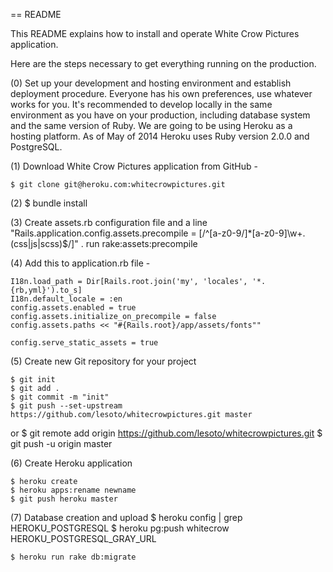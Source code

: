 == README

This README explains how to install and operate White Crow Pictures application.

Here are the steps necessary to get everything running on the production.

(0) Set up your development and hosting environment and establish deployment procedure. Everyone has his own preferences, use whatever works for you. It's recommended to develop locally in the same environment as you have on your production, including database system and the same version of Ruby. We are going to be using Heroku as a hosting platform. As of May of 2014 Heroku uses Ruby version 2.0.0 and PostgreSQL.

(1) Download White Crow Pictures application from GitHub - 
	
	$ git clone git@heroku.com:whitecrowpictures.git
 
(2) $ bundle install

(3) Create assets.rb configuration file and a line "Rails.application.config.assets.precompile = [/^[a-z0-9\/]*[a-z0-9]\w+.(css|js|scss)$/]" . run rake:assets:precompile 

(4) Add this to application.rb file - 
	
	I18n.load_path = Dir[Rails.root.join('my', 'locales', '*.{rb,yml}').to_s]
    I18n.default_locale = :en
    config.assets.enabled = true
    config.assets.initialize_on_precompile = false     
    config.assets.paths << "#{Rails.root}/app/assets/fonts""

    config.serve_static_assets = true 
  

(5) Create new Git repository for your project

	$ git init
	$ git add .
	$ git commit -m "init"
	$ git push --set-upstream https://github.com/lesoto/whitecrowpictures.git master
or
	$ git remote add origin https://github.com/lesoto/whitecrowpictures.git
	$ git push -u origin master

(6) Create Heroku application

	$ heroku create
	$ heroku apps:rename newname
	$ git push heroku master

(7) Database creation and upload
	$ heroku config | grep HEROKU_POSTGRESQL
	$ heroku pg:push whitecrow HEROKU_POSTGRESQL_GRAY_URL

	$ heroku run rake db:migrate
